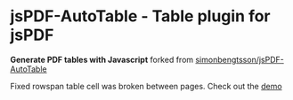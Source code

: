 # jsPDF-AutoTable - Table plugin for jsPDF

**Generate PDF tables with Javascript**
forked from [simonbengtsson/jsPDF-AutoTable](https://github.com/simonbengtsson/jsPDF-AutoTable/)

Fixed rowspan table cell was broken between pages. Check out the [demo](https://trung37.github.io/jsPDF-AutoTable/#rowSpanMultiplePages)
